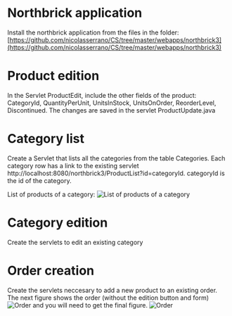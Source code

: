 # Northbrick application

Install the northbrick application from the files in the folder: 
[https://github.com/nicolasserrano/CS/tree/master/webapps/northbrick3](https://github.com/nicolasserrano/CS/tree/master/webapps/northbrick3)

# Product edition

In the Servlet ProductEdit, include the other fields of the product:  CategoryId, QuantityPerUnit, UnitsInStock, UnitsOnOrder, ReorderLevel, Discontinued.
The changes are saved in the servlet ProductUpdate.java

# Category list

Create a Servlet that lists all the categories from the table Categories. Each category row has a link to the existing servlet http://localhost:8080/northbrick3/ProductList?id=categoryId. categoryId is the id of the category.

List of products of a category:
![List of products of a category](https://nicolasserrano.github.io/CS/Java/images/CategoryProductList.jpg)

# Category edition

Create the servlets to edit an existing category

# Order creation

Create the servlets neccesary to add a new product to an existing order.
The next figure shows the order (without the edition button and form)
![Order](https://nicolasserrano.github.io/CS/Java/images/OrderEdit10483.jpg)
and you will need to get the final figure.
![Order](https://nicolasserrano.github.io/CS/Java/images/OrderEditLine10483.jpg)

